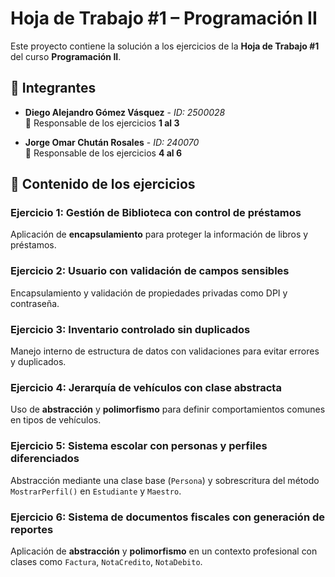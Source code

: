 # Hoja de Trabajo #1 – Programación II

Este proyecto contiene la solución a los ejercicios de la **Hoja de Trabajo #1** del curso **Programación II**.
## 👥 Integrantes

- **Diego Alejandro Gómez Vásquez** - *ID: 2500028*  
  🔹 Responsable de los ejercicios **1 al 3**

- **Jorge Omar Chután Rosales** - *ID: 240070*  
  🔹 Responsable de los ejercicios **4 al 6**

## 📌 Contenido de los ejercicios

### Ejercicio 1: Gestión de Biblioteca con control de préstamos  
Aplicación de **encapsulamiento** para proteger la información de libros y préstamos.

### Ejercicio 2: Usuario con validación de campos sensibles  
Encapsulamiento y validación de propiedades privadas como DPI y contraseña.

### Ejercicio 3: Inventario controlado sin duplicados  
Manejo interno de estructura de datos con validaciones para evitar errores y duplicados.

### Ejercicio 4: Jerarquía de vehículos con clase abstracta  
Uso de **abstracción** y **polimorfismo** para definir comportamientos comunes en tipos de vehículos.

### Ejercicio 5: Sistema escolar con personas y perfiles diferenciados  
Abstracción mediante una clase base (`Persona`) y sobrescritura del método `MostrarPerfil()` en `Estudiante` y `Maestro`.

### Ejercicio 6: Sistema de documentos fiscales con generación de reportes  
Aplicación de **abstracción** y **polimorfismo** en un contexto profesional con clases como `Factura`, `NotaCredito`, `NotaDebito`.



